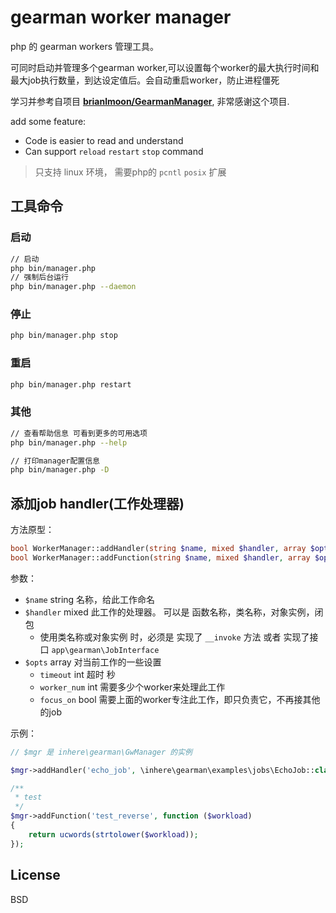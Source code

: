 # gearman worker manager

php 的 gearman workers 管理工具。

可同时启动并管理多个gearman worker,可以设置每个worker的最大执行时间和最大job执行数量，到达设定值后。会自动重启worker，防止进程僵死

学习并参考自项目 **[brianlmoon/GearmanManager](https://github.com/brianlmoon/GearmanManager)**, 非常感谢这个项目.

add some feature:

- Code is easier to read and understand
- Can support `reload` `restart` `stop` command

> 只支持 linux 环境， 需要php的 `pcntl` `posix` 扩展

## 工具命令

### 启动

```bash
// 启动
php bin/manager.php 
// 强制后台运行
php bin/manager.php --daemon 
```

### 停止 

```bash 
php bin/manager.php stop
```

### 重启

```bash
php bin/manager.php restart
```

### 其他

```bash
// 查看帮助信息 可看到更多的可用选项
php bin/manager.php --help

// 打印manager配置信息
php bin/manager.php -D
```

## 添加job handler(工作处理器)

方法原型：

```php
bool WorkerManager::addHandler(string $name, mixed $handler, array $opts = [])
bool WorkerManager::addFunction(string $name, mixed $handler, array $opts = []) // addHandler 的别名方法
```

参数：

- `$name` string 名称，给此工作命名
- `$handler` mixed 此工作的处理器。 可以是 函数名称，类名称，对象实例，闭包
    - 使用类名称或对象实例 时，必须是 实现了 `__invoke` 方法 或者 实现了接口 `app\gearman\JobInterface`
- `$opts` array 对当前工作的一些设置
    - `timeout` int 超时 秒
    - `worker_num` int 需要多少个worker来处理此工作
    - `focus_on` bool 需要上面的worker专注此工作，即只负责它，不再接其他的job

示例：

```php
// $mgr 是 inhere\gearman\GwManager 的实例

$mgr->addHandler('echo_job', \inhere\gearman\examples\jobs\EchoJob::class);

/**
 * test
 */
$mgr->addFunction('test_reverse', function ($workload)
{
    return ucwords(strtolower($workload));
});

```


## License

BSD
